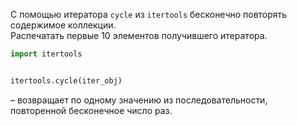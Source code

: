 С помощью итератора `cycle` из `itertools` бесконечно повторять содержимое коллекции.  
Распечатать первые 10 элементов получившего итератора.

```python
import itertools


itertools.cycle(iter_obj) 

```
– возвращает по одному значению из последовательности, повторенной бесконечное число раз.